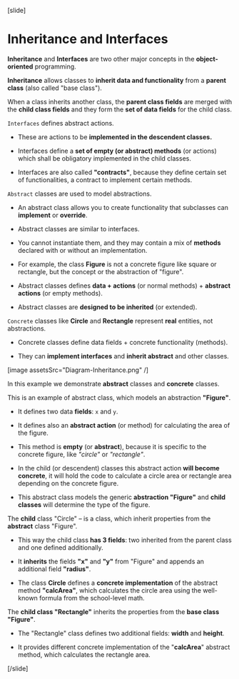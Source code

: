 [slide]

# Inheritance and Interfaces

**Inheritance** and **Interfaces** are two other major concepts in the **object-oriented** programming.

**Inheritance** allows classes to **inherit data and functionality** from a **parent class** (also called "base class").

When a class inherits another class, the **parent class fields** are merged with the **child class fields** and they form the **set of data fields** for the child class.

`Interfaces` defines abstract actions.

- These are actions to be **implemented in the descendent classes.**

- Interfaces define a **set of empty (or abstract) methods** (or actions) which shall be obligatory implemented in the child classes.

- Interfaces are also called **"contracts"**, because they define certain set of functionalities, a contract to implement certain methods.

`Abstract` classes are used to model abstractions.

- An abstract class allows you to create functionality that subclasses can **implement** or **override**.

- Abstract classes are similar to interfaces. 

- You cannot instantiate them, and they may contain a mix of **methods** declared with or without an implementation.

- For example, the class **Figure** is not a concrete figure like square or rectangle, but the concept or the abstraction of "figure".

- Abstract classes defines **data + actions** (or normal methods) + **abstract actions** (or empty methods).

- Abstract classes are **designed to be inherited** (or extended).

`Concrete` classes like **Circle** and **Rectangle** represent **real** entities, not abstractions.

- Concrete classes define data fields + concrete functionality (methods).

- They can **implement interfaces** and **inherit abstract** and other classes.


[image assetsSrc="Diagram-Inheritance.png" /]


In this example we demonstrate **abstract** classes and **concrete** classes.

This is an example of abstract class, which models an abstraction **"Figure"**.

- It defines two data **fields**: `x` and `y`.

- It defines also an **abstract action** (or method) for calculating the area of the figure.

- This method is **empty** (or **abstract**), because it is specific to the concrete figure, like *"circle"* or *"rectangle"*.

- In the child (or descendent) classes this abstract action **will become concrete**, it will hold the code to calculate a circle area or rectangle area depending on the concrete figure.

- This abstract class models the generic **abstraction "Figure"** and **child classes** will determine the type of the figure.

 The **child** class "Circle" – is a class, which inherit properties from the **abstract** class "Figure".

- This way the child class **has 3 fields**: two inherited from the parent class and one defined additionally.

- It **inherits** the fields **"x"** and **"y"** from "Figure" and appends an additional field **"radius"**.

- The class **Circle** defines a **concrete implementation** of the abstract method **"calcArea"**, which calculates the circle area using the well-known formula from the school-level math.

The **child class "Rectangle"** inherits the properties from the **base class "Figure"**.

- The "Rectangle" class defines two additional fields: **width** and **height**.

- It provides different concrete implementation of the "**calcArea**" abstract method, which calculates the rectangle area.



[/slide]